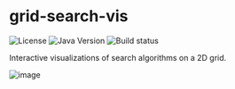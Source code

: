# grid-search-vis

![License](https://img.shields.io/github/license/ColinGJohnson/nbody-2d)
![Java Version](https://img.shields.io/badge/Java-21-blue)
![Build status](https://github.com/ColinGJohnson/grid-search-vis/actions/workflows/maven.yml/badge.svg)

Interactive visualizations of search algorithms on a 2D grid.

![image](https://github.com/user-attachments/assets/5b6038b2-4a09-43bb-9934-f208525f9100)
